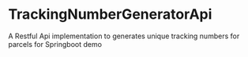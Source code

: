 # TrackingNumberGeneratorApi
A Restful Api implementation to generates unique tracking numbers for parcels for Springboot demo
